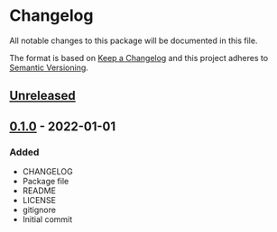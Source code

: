 # Changelog
All notable changes to this package will be documented in this file.

The format is based on [Keep a Changelog](http://keepachangelog.com/en/1.0.0/)
and this project adheres to [Semantic Versioning](http://semver.org/spec/v2.0.0.html).

## [Unreleased]

## [0.1.0] - 2022-01-01
### Added
- CHANGELOG
- Package file
- README
- LICENSE
- gitignore
- Initial commit

[Unreleased]: https://github.com/HyagoOliveira/VisualEffects/compare/0.1.0...main
[0.1.0]: https://github.com/HyagoOliveira/VisualEffects/tree/0.1.0/